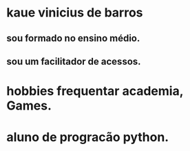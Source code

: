 # kaue vinicius de barros

## sou formado no ensino médio.

## sou um facilitador de acessos.

# hobbies frequentar academia, Games.

# aluno de progracão python.

